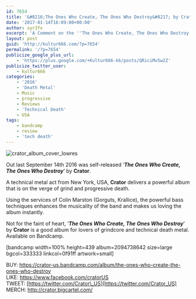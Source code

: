 ```yaml
---
id: 7654
title: '&#8216;The Ones Who Create, The Ones Who Destroy&#8217; by Crator &#8211; A Comment'
date: '2017-01-14T16:09:00+00:00'
author: syr3fx
excerpt: 'A Comment on the ''The Ones Who Create, The Ones Who Destroy'' album by Crator (2016).'
layout: post
guid: 'http://kultur666.com/?p=7654'
permalink: '/?p=7654'
publicize_google_plus_url:
    - 'https://plus.google.com/+Kultur666-k6/posts/QRiciMv5w2Z'
publicize_twitter_user:
    - kultur666
categories:
    - '2016'
    - 'Death Metal'
    - Music
    - progressive
    - Reviews
    - 'Technical Death'
    - USA
tags:
    - bandcamp
    - review
    - 'tech death'
---
```


![crator_album_cover_lowres](http://localhost:8080/wp-content/uploads/2017/01/crator_album_cover_lowres.jpg?w=680)

Out last September 14th 2016 was self-released ‘***The Ones Who Create, The Ones Who Destroy***‘ by **Crator**.

A technical metal act from New York, USA, **Crator** delivers a powerful album that is on the verge of grind and progressive death.

Using the services of Colin Marston (Gorguts, Krallice), the powerful bass techniques enhances the musicality of the band and makes us loving the album instantly.

Not for the faint of heart, ‘***The Ones Who Create, The Ones Who Destroy***‘ by **Crator** is a good album for lovers of grindcore and technical death metal. Available on Bandcamp.

\[bandcamp width=100% height=439 album=2094738642 size=large bgcol=333333 linkcol=0f91ff artwork=small\]

BUY: <https://crator-us.bandcamp.com/album/the-ones-who-create-the-ones-who-destroy>  
LIKE: <https://www.facebook.com/cratorUS>  
TWEET: [https://twitter.com/Crator\_US](https://twitter.com/Crator_US)  
MERCH: <http://crator.bigcartel.com/>